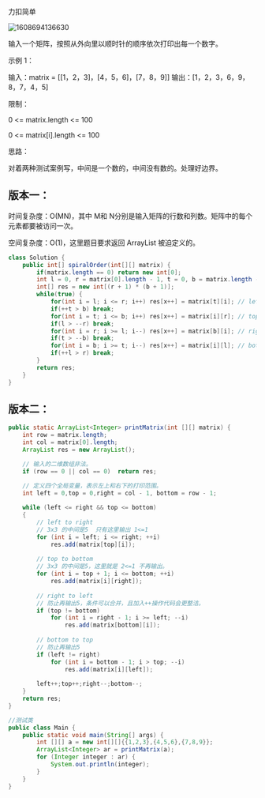 力扣简单

![1608694136630](F:/项目/Git-md/ZJW-Summary/assets/1608694136630.png)

输入一个矩阵，按照从外向里以顺时针的顺序依次打印出每一个数字。 



示例 1：

输入：matrix = [[1，2，3]，[4，5，6]，[7，8，9]]
输出：[1，2，3，6，9，8，7，4，5]



限制：

0 <= matrix.length <= 100

0 <= matrix[i].length <= 100





思路：

对着两种测试案例写，中间是一个数的，中间没有数的。处理好边界。



## 版本一：

时间复杂度：O(MN)，其中 M和 N分别是输入矩阵的行数和列数。矩阵中的每个元素都要被访问一次。

空间复杂度：O(1)，这里题目要求返回 ArrayList 被迫定义的。

````java
class Solution {
    public int[] spiralOrder(int[][] matrix) {
        if(matrix.length == 0) return new int[0];
        int l = 0, r = matrix[0].length - 1, t = 0, b = matrix.length - 1, x = 0;
        int[] res = new int[(r + 1) * (b + 1)];
        while(true) {
            for(int i = l; i <= r; i++) res[x++] = matrix[t][i]; // left to right.
            if(++t > b) break;
            for(int i = t; i <= b; i++) res[x++] = matrix[i][r]; // top to bottom.
            if(l > --r) break;
            for(int i = r; i >= l; i--) res[x++] = matrix[b][i]; // right to left.
            if(t > --b) break;
            for(int i = b; i >= t; i--) res[x++] = matrix[i][l]; // bottom to top.
            if(++l > r) break;
        }
        return res;
    }
}
````



## 版本二：

```java
public static ArrayList<Integer> printMatrix(int [][] matrix) {
    int row = matrix.length;
    int col = matrix[0].length;
    ArrayList res = new ArrayList();

    // 输入的二维数组非法。
    if (row == 0 || col == 0)  return res;

    // 定义四个全局变量，表示左上和右下的打印范围。
    int left = 0,top = 0,right = col - 1, bottom = row - 1;
    
    while (left <= right && top <= bottom)
    {
        // left to right
        // 3x3 的中间是5  只有这里输出 1<=1
        for (int i = left; i <= right; ++i)  
            res.add(matrix[top][i]);
        
        // top to bottom
        // 3x3 的中间是5，这里就是 2<=1 不再输出。
        for (int i = top + 1; i <= bottom; ++i)  
            res.add(matrix[i][right]);
        
        // right to left
        // 防止再输出5，条件可以合并，且加入++操作代码会更整洁。
        if (top != bottom)
            for (int i = right - 1; i >= left; --i)  
                res.add(matrix[bottom][i]);
        
        // bottom to top
        // 防止再输出5
        if (left != right)
            for (int i = bottom - 1; i > top; --i)  
                res.add(matrix[i][left]);
        
        left++;top++;right--;bottom--;
    }
    return res;
}
```
```java
//测试类
public class Main {
    public static void main(String[] args) {
        int [][] a = new int[][]{{1,2,3},{4,5,6},{7,8,9}};
        ArrayList<Integer> ar = printMatrix(a);
        for (Integer integer : ar) {
            System.out.println(integer);
   	    }
   	}
}
```

